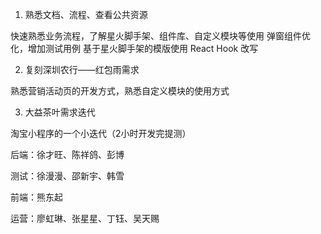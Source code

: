 1. 熟悉文档、流程、查看公共资源

快速熟悉业务流程，了解星火脚手架、组件库、自定义模块等使用
弹窗组件优化，增加测试用例
基于星火脚手架的模版使用 React Hook 改写


2. 复刻深圳农行——红包雨需求

熟悉营销活动页的开发方式，熟悉自定义模块的使用方式


3. 大益茶叶需求迭代

淘宝小程序的一个小迭代（2小时开发完提测）

后端：徐才旺、陈祥鸽、彭博

测试：徐漫漫、邵新宇、韩雪

前端：熊东起

运营：廖虹琳、张星星、丁钰、吴天赐